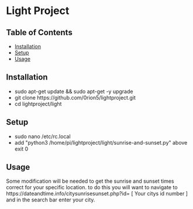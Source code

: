 <!DOCTYPE html>
<html>
    <head>
      <h1>Light Project</h1>
    </head>
    <body>
        <h2>Table of Contents</h2>
        <ul>
            <li><a href="#section1">Installation</a></li>
            <li><a href="#section2">Setup</a></li>
            <li><a href="#section3">Usage</a></li>
        </ul>
        <h2 id="section1">Installation</h2>
        <p>
          <ul>
            <li>sudo apt-get update && sudo apt-get -y upgrade</li>
            <li>git clone https://github.com/0rion5/lightproject.git</li>
            <li>cd lightproject/light</li>
          </ul>
        </p>
        <h2 id="section2">Setup</h2>
        <p>
          <ul>
            <li>sudo nano /etc/rc.local</li>
            <li>add "python3 /home/pi/lightproject/light/sunrise-and-sunset.py" above exit 0</li>
          </ul>
        </p>
        <h2 id="section3">Usage</h2>
        <p>
            Some modification will be needed to get the sunrise and sunset times correct for your specific location. to do this you will             want to navigate to https://dateandtime.info/citysunrisesunset.php?id= [ Your citys id number ] and in the search bar enter your city.
        </p>
    </body>
</html>
